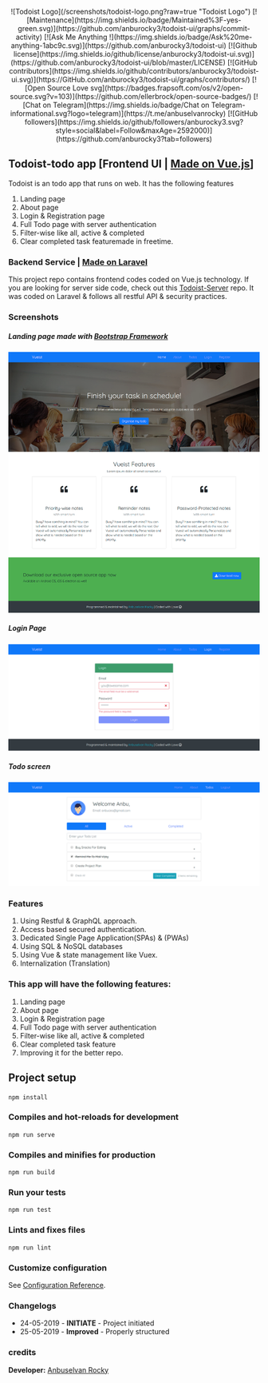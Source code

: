 <p align="center">
![Todoist Logo](/screenshots/todoist-logo.png?raw=true "Todoist Logo")
[![Maintenance](https://img.shields.io/badge/Maintained%3F-yes-green.svg)](https://github.com/anburocky3/todoist-ui/graphs/commit-activity)
[![Ask Me Anything !](https://img.shields.io/badge/Ask%20me-anything-1abc9c.svg)](https://github.com/anburocky3/todoist-ui)
[![Github license](https://img.shields.io/github/license/anburocky3/todoist-ui.svg)](https://github.com/anburocky3/todoist-ui/blob/master/LICENSE)
[![GitHub contributors](https://img.shields.io/github/contributors/anburocky3/todoist-ui.svg)](https://GitHub.com/anburocky3/todoist-ui/graphs/contributors/)
[![Open Source Love svg](https://badges.frapsoft.com/os/v2/open-source.svg?v=103)](https://github.com/ellerbrock/open-source-badges/)
[![Chat on Telegram](https://img.shields.io/badge/Chat on Telegram-informational.svg?logo=telegram)](https://t.me/anbuselvanrocky)
[![GitHub followers](https://img.shields.io/github/followers/anburocky3.svg?style=social&label=Follow&maxAge=2592000)](https://github.com/anburocky3?tab=followers) </p>

## Todoist-todo app [Frontend UI | [Made on Vue.js](www.vuejs.org)]

Todoist is an todo app that runs on web. It has the following features

1. Landing page
2. About page
3. Login & Registration page
4. Full Todo page with server authentication
5. Filter-wise like all, active & completed
6. Clear completed task featuremade in freetime.

### Backend Service | [Made on Laravel](www.laravel.com)

This project repo contains frontend codes coded on Vue.js technology. If you are looking for server side code, check out this [Todoist-Server](https://github.com/anburocky3/todoist-server) repo. It was coded on Laravel & follows all restful API & security practices.

### Screenshots

##### Landing page made with [Bootstrap Framework](www.getbootstrap.com)

![Homepage](/screenshots/1.png?raw=true "Homepage")

##### Login Page

![Loginpage](/screenshots/2.png?raw=true "Login Page")

##### Todo screen

![Todoapp](/screenshots/3.png?raw=true "Todoapp")

### Features

1. Using Restful & GraphQL approach.
2. Access based secured authentication.
3. Dedicated Single Page Application(SPAs) & (PWAs)
4. Using SQL & NoSQL databases
5. Using Vue & state management like Vuex.
6. Internalization (Translation)

### This app will have the following features:

1. Landing page
2. About page
3. Login & Registration page
4. Full Todo page with server authentication
5. Filter-wise like all, active & completed
6. Clear completed task feature
7. Improving it for the better repo.

## Project setup

```
npm install
```

### Compiles and hot-reloads for development

```
npm run serve
```

### Compiles and minifies for production

```
npm run build
```

### Run your tests

```
npm run test
```

### Lints and fixes files

```
npm run lint
```

### Customize configuration

See [Configuration Reference](https://cli.vuejs.org/config/).

### Changelogs

- 24-05-2019 - **INITIATE** - Project initiated
- 25-05-2019 - **Improved** - Properly structured

### credits

**Developer:** [Anbuselvan Rocky](https://fb.me/anburocky3)
